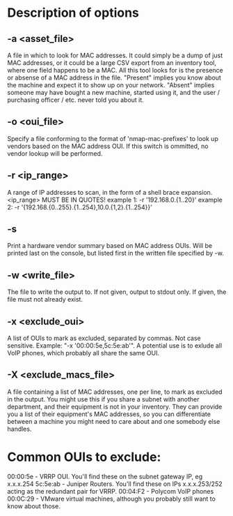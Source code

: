 # Description of options

## -a <asset_file>
A file in which to look for MAC addresses. It could simply be a dump of just MAC addresses, or it could be
a large CSV export from an inventory tool, where one field happens to be a MAC. All this tool looks for is 
the presence or absense of a MAC address in the file. "Present" implies you know about the machine and 
expect it to show up on your network. "Absent" implies someone may have bought a new machine, started using it,
and the user / purchasing officer / etc. never told you about it.

## -o <oui_file>
Specify a file conforming to the format of 'nmap-mac-prefixes' to look up vendors based on the MAC address OUI.
If this switch is ommitted, no vendor lookup will be performed. 

## -r <ip_range>
A range of IP addresses to scan, in the form of a shell brace expansion. <ip_range> MUST BE IN QUOTES!
example 1: -r '192.168.0.{1..20}'
example 2: -r '{192.168.{0..255}.{1..254},10.0.{1,2}.{1..254}}'

## -s
Print a hardware vendor summary based on MAC address OUIs. Will be printed last on the console, but listed
first in the written file specified by -w.

## -w <write_file>
The file to write the output to. If not given, output to stdout only. If given, the file must not already exist. 

## -x <exclude_oui>
A list of OUIs to mark as excluded, separated by commas. Not case sensitive. Example: "-x '00:00:5e,5c:5e:ab'". 
A potential use is to exlude all VoIP phones, which probably all share the same OUI.

## -X <exclude_macs_file>
A file containing a list of MAC addresses, one per line, to mark as excluded in the output. You might use this
if you share a subnet with another department, and their equipment is not in your inventory. They can provide
you a list of their equipment's MAC addresses, so you can differentiate between a machine you might need to care
about and one somebody else handles.

# Common OUIs to exclude:
00:00:5e - VRRP OUI. You'll find these on the subnet gateway IP, eg x.x.x.254
5c:5e:ab - Juniper Routers. You'll find these on IPs x.x.x.253/252 acting as the redundant pair for VRRP. 
00:04:F2 - Polycom VoIP phones
00:0C:29 - VMware virtual machines, although you probably still want to know about those. 
